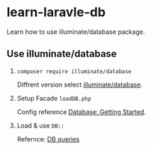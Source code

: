 # learn-laravle-db
Learn how to use illuminate/database package.

## Use illuminate/database

1. `composer require illuminate/database`

    Diffrent version select [illuminate/database](https://packagist.org/packages/illuminate/database).
    
2. Setup Facade `loadDB.php`

    Config reference [Database: Getting Started](https://laravel.com/docs/5.4/database). 
    
3. Load & use `DB::`

    Refernce: [DB queries](https://laravel.com/docs/5.4/queries)
